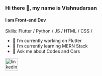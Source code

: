 ### Hi there 👋, my name is Vishnudarsan
#### I am Front-end Dev
 

Skills: Flutter / Python / JS / HTML / CSS / 

- 🔭 I’m currently working on Flutter 
- 🌱 I’m currently learning MERN Stack 
- 💬 Ask me about Codes and Cars 


[<img src='https://cdn.jsdelivr.net/npm/simple-icons@3.0.1/icons/linkedin.svg' alt='linkedin' height='40'>](https://www.linkedin.com/in/linkedin.com/in/vishnudarsan1508/)  

